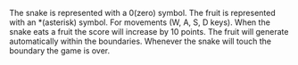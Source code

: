 The snake is represented with a 0(zero) symbol.
The fruit is represented with an *(asterisk) symbol.
For movements (W, A, S, D keys).
When the snake eats a fruit the score will increase by 10 points.
The fruit will generate automatically within the boundaries.
Whenever the snake will touch the boundary the game is over.
